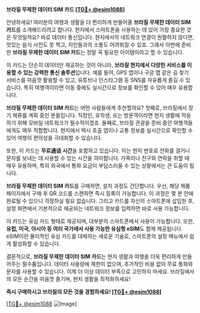 **브라질 무제한 데이터 SIM 카드 [[TG💪+ @esim1088](https://t.me/s/esim1088)]**

안녕하세요! 여러분의 여행과 생활을 더 편리하게 만들어줄 **브라질 무제한 데이터 SIM 카드**를 소개해드리려고 합니다. 현지에서 스마트폰을 사용하는 데 있어 가장 중요한 것은 무엇일까요? 바로 데이터 통신입니다. 현지에서의 네트워크 연결이 원활하지 않다면, 맛있는 음식 사진도 못 찍고, 지인들과의 소통도 어려워질 수 있죠. 그래서 이번에 준비한 **브라질 무제한 데이터 SIM 카드**는 정말 꼭 필요한 아이템이라고 할 수 있습니다.

이 카드는 단순히 데이터만 제공하는 것이 아니라, **브라질 현지에서 다양한 서비스를 이용할 수 있는 강력한 통신 솔루션**입니다. 예를 들어, GPS 앱이나 구글 맵 같은 길 찾기 서비스를 마음껏 활용할 수 있고, 유튜브나 인스타그램 등 SNS를 자유롭게 즐길 수 있습니다. 특히 여행객이라면 이동 중에도 실시간으로 정보를 확인할 수 있어 매우 유용합니다.

**브라질 무제한 데이터 SIM 카드**는 어떤 사람들에게 추천할까요? 첫째로, 브라질에서 장기 체류를 계획 중인 분들입니다. 직장인, 유학생, 또는 방문객이라면 현지 생활에 적응하기 위해 모바일 네트워크가 필수적이겠죠. 둘째로, 브라질 관광을 준비 중인 여행객들에게도 매우 적합합니다. 현지에서 택시 호출 앱이나 교통 정보를 실시간으로 확인할 수 있어 여행의 편의성을 극대화할 수 있습니다.

또한, 이 카드는 **무료通话 시간**을 포함하고 있습니다. 이는 현지 번호로 전화를 걸거나 문자를 보내는 데 사용할 수 있는 시간을 의미합니다. 가족이나 친구와 연락을 취할 때 매우 유용하며, 특히 외국에서 통화 요금이 부담스러울 수 있는 상황에서는 큰 도움이 됩니다.

**브라질 무제한 데이터 SIM 카드**를 구매하면, 설치 과정도 간단합니다. 우선, 해당 제품 페이지에서 구매 후 QR 코드를 스캔하면 즉시 등록이 가능합니다. 이 과정은 몇 분 안에 완료될 수 있으니 걱정하실 필요 없습니다. 그리고 카드를 자신의 스마트폰에 삽입한 후, 설정 화면에서 기본적으로 제공되는 네트워크 정보를 입력하면 바로 사용 가능합니다.

이 카드는 유심 카드 형태로 제공되며, 대부분의 스마트폰에서 사용이 가능합니다. 또한, **유럽, 미국, 아시아 등 여러 국가에서 사용 가능한 유심형 eSIM**도 함께 제공됩니다. eSIM이란 물리적인 유심 카드를 대체하는 새로운 기술로, 스마트폰의 설정 메뉴에서 쉽게 활성화할 수 있습니다.

결론적으로, **브라질 무제한 데이터 SIM 카드**는 현지 생활과 여행을 더욱 편리하게 만들어주는 필수품입니다. 데이터 사용량에 제한이 없으며, 추가적인 비용 없이 무료 통화와 문자를 사용할 수 있습니다. 이제 더 이상 데이터 부족으로 고민하지 마세요. 브라질에서의 모든 순간을 마음껏 즐기며, 현지 생활을 최적화하세요!

**즉시 구매하시고 브라질의 모든 것을 경험하세요! [[TG💪+ @esim1088](https://t.me/s/esim1088)]**

[[TG💪+ @esim1088](https://t.me/s/esim1088) ![Image](https://i.postimg.cc/Y0z9fWf4/image.png)]